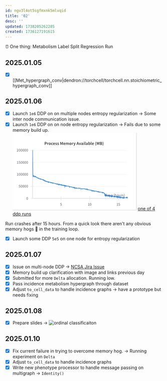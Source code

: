 ```yaml
---
id: ngv3l4ot5sgfmxnk5mlvqid
title: '02'
desc: ''
updated: 1738205262285
created: 1736127191615
---
```


⏰ One thing: Metabolism Label Split Regression Run

## 2025.01.05

- [x] [[Met_hypergraph_conv|dendron://torchcell/torchcell.nn.stoichiometric_hypergraph_conv]]

## 2025.01.06

- [x] Launch `1e6` DDP on on multiple nodes entropy regularization → Some inter node communication issue.
- [x] Launch `1e6` DDP on on node entropy regularization → Fails due to some memory build up. ![](./assets/images/user.Mjvolk3.torchcell.tasks.weekly.2025.02.md.memory-build-up-during-train-ddp-1e6.png) [one of 4 ddp runs](https://wandb.ai/zhao-group/torchcell_003-fit-int_hetero_gnn_pool_1e6/runs/2ridstrq?nw=nwusermjvolk3)

Run crashes after 15 hours. From a quick look there aren't any obvious memory hogs 🐗 in the training loop.

- [x] Launch some DDP `5e5` on one node for entropy regularization

## 2025.01.07

- [x] Issue on multi-node DDP → [NCSA Jira Issue](https://jira.ncsa.illinois.edu/servicedesk/customer/user/requests?status=open)
- [x] Memory build up clarification with image and links previous day
- [x] Submitted for more `Delta` allocation. Running low.
- [x] Pass incidence metabolism hypergraph through dataset
- [x] Adjust `to_cell_data` to handle incidence graphs → have a prototype but needs fixing

## 2025.01.08

- [x] Prepare slides → ![ordinal classificaiton](/assets/drawio/ordinal_classification.drawio.png)

## 2025.01.10

- [x] Fix current failure in trying to overcome memory hog. → Running experiment on `Delta`
- [x] Adjust `to_cell_data` to handle incidence graphs
- [x] Write new phenotype processor to handle message passing on multigraph → `Identity()`
